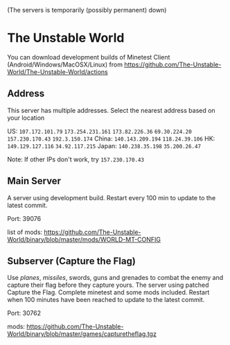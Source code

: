 
(The servers is temporarily (possibly permanent) down)

# The Unstable World

You can download development builds of Minetest Client (Android/Windows/MacOSX/Linux) from https://github.com/The-Unstable-World/The-Unstable-World/actions

## Address

This server has multiple addresses. Select the nearest address based on your location

US: `107.172.101.79` `173.254.231.161` `173.82.226.36` `69.30.224.20` `157.230.170.43` `192.3.150.174`
China: `140.143.209.194` `118.24.39.106`
HK: `149.129.127.116` `34.92.117.215`
Japan: `140.238.35.198` `35.200.26.47`

Note: If other IPs don't work, try `157.230.170.43`

## Main Server

A server using development build. Restart every 100 min to update to the latest commit.

Port: 39076

list of mods: https://github.com/The-Unstable-World/binary/blob/master/mods/WORLD-MT-CONFIG


## Subserver (Capture the Flag)

Use *planes*, *missiles*, swords, guns and grenades to combat the enemy and capture their flag before they capture yours. The server using patched Capture the Flag. Complete minetest and some mods included. Restart when 100 minutes have been reached to update to the latest commit.

Port: 30762

mods: https://github.com/The-Unstable-World/binary/blob/master/games/capturetheflag.tgz
